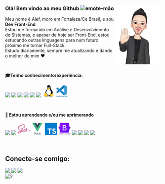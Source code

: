 
<!-- APRESENTAÇÃO -->
<h3>
<img src="https://github.com/AlefMends/alefmends/blob/main/emote.png" align="right" height="30%" width="30%" alt="avatar" border="0">
 Olá! Bem vindo ao meu Github
 <img src="https://media.giphy.com/media/hvRJCLFzcasrR4ia7z/giphy.gif" alt="emote-mão" width="28">

</h3>

<p align="left">
 Meu nome é Alef, moro em Fortaleza/Ce Brasil, e sou <strong>Dev Front-End</strong>.<br>
 Estou me formando em Análise e Desenvolvimento de Sistemas, e apesar de hoje ser Front-End,
 estou estudando outras linguagens para num futuro próximo me tornar Full-Stack.<br>
 Estudo diariamente, sempre me atualizando e dando o melhor de mim ❤️ 
</p><br>

<!-- EXPERIÊNCIA/CONHECIMENTOS -->
<p align="left">
 <strong>🎓Tenho conhecimento/experiência:</strong>
 <br><br>
  <img width="40" src="https://cdn.jsdelivr.net/gh/devicons/devicon/icons/html5/html5-plain-wordmark.svg"/>
  <img width="40" src="https://cdn.jsdelivr.net/gh/devicons/devicon/icons/css3/css3-plain-wordmark.svg" />
  <img width="40" src="https://cdn.jsdelivr.net/gh/devicons/devicon/icons/javascript/javascript-plain.svg"/>
  <img width="40" src="https://cdn.jsdelivr.net/gh/devicons/devicon/icons/react/react-original-wordmark.svg" />
  <img width="40" src="https://cdn.jsdelivr.net/gh/devicons/devicon/icons/git/git-plain.svg"/>
  <img width="40" src="https://cdn.jsdelivr.net/gh/devicons/devicon/icons/github/github-original-wordmark.svg" />
  <img width="40" src="https://raw.githubusercontent.com/devicons/devicon/master/icons/linux/linux-original.svg" />
  <img width="40" src="https://github.com/devicons/devicon/blob/master/icons/vscode/vscode-original-wordmark.svg" />
</p><br>
 
 <!-- ESTUDANDO/APRIMORANDO -->
<p align="left">
  <strong>🧠 Estou aprendendo e/ou me aprimorando </strong>
  <br><br>
  <img width="40" src="https://cdn.jsdelivr.net/gh/devicons/devicon/icons/javascript/javascript-plain.svg"/>
  <img width="40" src="https://cdn.jsdelivr.net/gh/devicons/devicon/icons/react/react-original-wordmark.svg" />
  <img width="40" src="https://github.com/devicons/devicon/blob/master/icons/sass/sass-original.svg" />
  <img width="40" src="https://github.com/devicons/devicon/blob/master/icons/vuejs/vuejs-original-wordmark.svg" />
  <img width="40" src="https://github.com/devicons/devicon/blob/master/icons/typescript/typescript-original.svg" />
  <img width="40" src="https://github.com/devicons/devicon/blob/master/icons/bootstrap/bootstrap-original-wordmark.svg" />
  <img width="40" src="https://cdn.jsdelivr.net/gh/devicons/devicon/icons/nodejs/nodejs-plain.svg" />
  <img width="40" src="https://cdn.jsdelivr.net/gh/devicons/devicon/icons/angularjs/angularjs-plain.svg" />
  <img width="60" src="https://cdn.jsdelivr.net/gh/devicons/devicon/icons/mysql/mysql-original-wordmark.svg" />
  <img width="50" src="https://cdn.jsdelivr.net/gh/devicons/devicon/icons/python/python-original-wordmark.svg" />

</p><br>
 
 <!-- CONTATO -->
## Conecte-se comigo:
  <a href = "mailto:contatoalefmendes@gmail.com"><img src="https://img.shields.io/badge/-Gmail-%23333?style=for-the-badge&logo=gmail&logoColor=white" target="_blank"> </a>
  <a href="https://www.linkedin.com/in/alef-mendes-596a088b/" target="_blank"><img src="https://img.shields.io/badge/-LinkedIn-%230077B5?style=for-the-badge&logo=linkedin&logoColor=white" target="_blank"></a>
  <a href="https://www.instagram.com/alefmends/" target="_blank"><img src="https://img.shields.io/badge/-Instagram-%23E4405F?style=for-the-badge&logo=instagram&logoColor=white" target="_blank"></a><br>
<img align="left" src="https://pa1.narvii.com/6461/bce4acd5b7e15ca478b7b08b65e3f9815b57a68f_hq.gif" height="250" width="330" alt="2" border="0">


 

 
 
